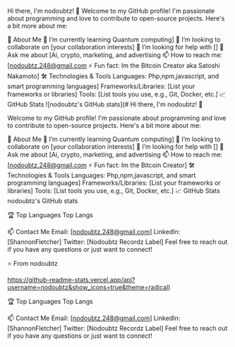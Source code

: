 Hi there, I'm nodoubtz! 👋
Welcome to my GitHub profile! I'm passionate about programming and love to contribute to open-source projects. Here's a bit more about me:

🚀 About Me
🌱 I’m currently learning Quantum computing]
👯 I’m looking to collaborate on [your collaboration interests]
🤔 I’m looking for help with []
💬 Ask me about [Ai, crypto, marketing, and advertising
📫 How to reach me: [nodoubtz.248@gmail.com
⚡ Fun fact: Im the Bitcoin Creator aka Satoshi Nakamoto]
🛠️ Technologies & Tools
Languages: Php,npm,javascript, and smart programming languages]
Frameworks/Libraries: [List your frameworks or libraries]
Tools: [List tools you use, e.g., Git, Docker, etc.]
📈 GitHub Stats
![nodoubtz's GitHub stats](# Hi there, I'm nodoubtz! 👋

Welcome to my GitHub profile! I'm passionate about programming and love to contribute to open-source projects. Here's a bit more about me:

🚀 About Me
🌱 I’m currently learning Quantum computing]
👯 I’m looking to collaborate on [your collaboration interests]
🤔 I’m looking for help with []
💬 Ask me about [Ai, crypto, marketing, and advertising
📫 How to reach me: [nodoubtz.248@gmail.com
⚡ Fun fact: Im the Bitcoin Creator]
🛠️ Technologies & Tools
Languages: Php,npm,javascript, and smart programming languages]
Frameworks/Libraries: [List your frameworks or libraries]
Tools: [List tools you use, e.g., Git, Docker, etc.]
📈 GitHub Stats
nodoubtz's GitHub stats

🏆 Top Languages
Top Langs

📫 Contact Me
Email: [nodoubtz.248@gmail.com]
LinkedIn: [ShannonFletcher]
Twitter: [Nodoubtz Recordz Label]
Feel free to reach out if you have any questions or just want to connect!

⭐️ From nodoubtz

https://github-readme-stats.vercel.app/api?username=nodoubtz&show_icons=true&theme=radical)

🏆 Top Languages
Top Langs

📫 Contact Me
Email: [nodoubtz.248@gmail.com]
LinkedIn: [ShannonFletcher]
Twitter: [Nodoubtz Recordz Label]
Feel free to reach out if you have any questions or just want to connect!

